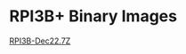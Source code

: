 
<H1>RPI3B+ Binary Images</H1>

<a href="http://nashlife.co.uk/tower/RPI3B-Dec22.7Z">RPI3B-Dec22.7Z</a>
